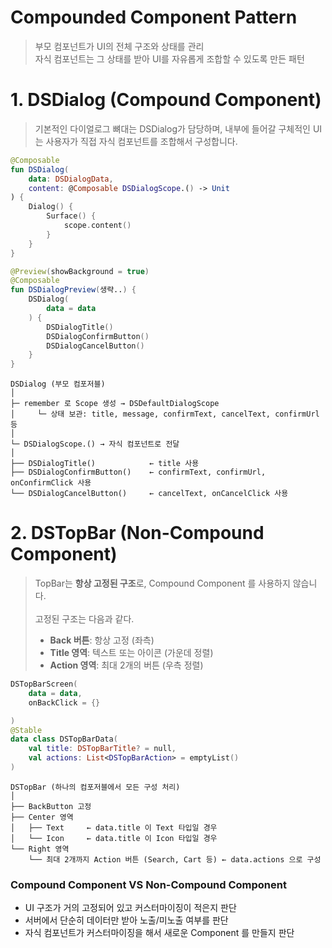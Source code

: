 Compounded Component Pattern
==
> 부모 컴포넌트가 UI의 전체 구조와 상태를 관리  
> 자식 컴포넌트는 그 상태를 받아 UI를 자유롭게 조합할 수 있도록 만든 패턴


# 1. DSDialog (Compound Component)
> 기본적인 다이얼로그 뼈대는 DSDialog가 담당하며, 내부에 들어갈 구체적인 UI는 사용자가 직접 자식 컴포넌트를 조합해서 구성합니다.

```kotlin
@Composable
fun DSDialog(
    data: DSDialogData,
    content: @Composable DSDialogScope.() -> Unit
) {
    Dialog() {
        Surface() {
            scope.content()
        }
    }
}

@Preview(showBackground = true)
@Composable
fun DSDialogPreview(생략..) {
    DSDialog(
        data = data
    ) {
        DSDialogTitle()
        DSDialogConfirmButton()
        DSDialogCancelButton()
    }
}
```
```text
DSDialog (부모 컴포저블)
│
├─ remember 로 Scope 생성 → DSDefaultDialogScope
│     └─ 상태 보관: title, message, confirmText, cancelText, confirmUrl 등
│
└─ DSDialogScope.() → 자식 컴포넌트로 전달
│
├── DSDialogTitle()            ← title 사용
├── DSDialogConfirmButton()    ← confirmText, confirmUrl, onConfirmClick 사용
└── DSDialogCancelButton()     ← cancelText, onCancelClick 사용
```

# 2. DSTopBar (Non-Compound Component)
> TopBar는 **항상 고정된 구조**로, Compound Component 를 사용하지 않습니다. </br> </br>
> 고정된 구조는 다음과 같다.  </br>
> - **Back 버튼**: 항상 고정 (좌측)  </br>
> - **Title 영역**: 텍스트 또는 아이콘 (가운데 정렬) </br>
> - **Action 영역**: 최대 2개의 버튼 (우측 정렬) </br>

```kotlin
DSTopBarScreen(
    data = data,
    onBackClick = {}

)
@Stable
data class DSTopBarData(
    val title: DSTopBarTitle? = null,
    val actions: List<DSTopBarAction> = emptyList()
)
```
```text
DSTopBar (하나의 컴포저블에서 모든 구성 처리)
│
├── BackButton 고정
├── Center 영역
│   ├── Text     ← data.title 이 Text 타입일 경우
│   └── Icon     ← data.title 이 Icon 타입일 경우
└── Right 영역
    └── 최대 2개까지 Action 버튼 (Search, Cart 등) ← data.actions 으로 구성
```


### Compound Component VS Non-Compound Component
- UI 구조가 거의 고정되어 있고 커스터마이징이 적은지 판단
- 서버에서 단순히 데이터만 받아 노출/미노출 여부를 판단
- 자식 컴포넌트가 커스터마이징을 해서 새로운 Component 를 만들지 판단 

